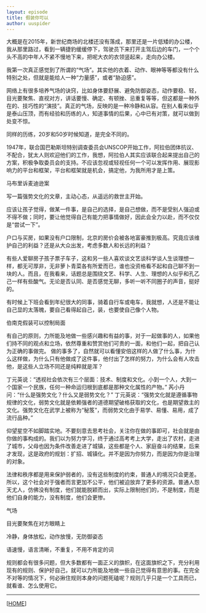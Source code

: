 ```yaml
---
layout: episode
title: 假装你可以
author: uuspider
---
```

大概是在2015年，新世纪商场的北楼还没有落成，那里还是一片低矮的办公楼，我从那里路过，看到一辆捷豹缓缓停下，驾驶员下来打开主驾后边的车门，一个个头不高的中年人不紧不慢地下来，把呢大衣的衣领竖起来，走向办公楼。

我第一次真正感觉到了所谓的“气场”。其实他的衣着、动作、眼神等等都没有什么特别之处，但就是能给人一种“力量感”，或者“胁迫感”。

网络上有很多培养气场的诀窍，比如身体要舒展、避免防御姿态，动作要稳、轻，目光要聚焦、直视对方，讲话要慢、确定、有顿挫、忌重复等等，但这都是一种外在的、技巧性的“演技”。真正的气场，反映的是一种冷静和从容。在别人看来似乎是泰山压顶，而有经验和历练的人，知道事情的后果，心中已有对策，就可以做到处变不惊。

同样的历练，20岁和50岁时候知道，是完全不同的。

1947年，联合国巴勒斯坦特别调查委员会UNSCOP开始工作，阿拉伯团体抗议、不配合，犹太人则欢迎他们的工作，我想，阿拉伯人其实应该联合起来提出自己的方案，积极争取委员会的支持。不应该忽视或轻视任何一个可以发挥作用、展现影响力的平台和框架，平台和框架就是机会，搞定他，为我所用才是上策。

马布里诉麦迪逊案

写一篇强势文化的文章，主动心态，从遥远的救世主开始。

应该让孩子觉得，做某一件事，是自己的选择，是自己想做，而不是受别人强迫或不得不做；同时，要让他觉得自己有能力把事情做好，因此会全力以赴，而不仅仅是“尝试一下”。

户口与买房，如果没有户口限制，北京的房价会被各地富豪推到极高。究竟应该维护自己的利益？还是从大众出发，考虑多数人和长远的利益？

有些人爱聊房子孩子票子车子，这和另一些人喜欢谈文艺谈科学谈人生谈理想一样，都无可厚非，无非萝卜青菜各有所爱而已，谁也没资格看不起和自己聊不到一块的人。而且，在我看来，话题总是围绕文艺、科学、人生、理想的人似乎和孔乙己一样有些酸气。无论是否认同、是否感觉无聊，多听一听不同圈子的声音，挺好的。

有时候上下班会看到年纪很大的同事，骑着自行车或电车，我就想，人还是不能让自己显的太落魄，要自己看得起自己，装，也要使自己像个人物。

伯南克假装可以控制局面

有自己的原则，力所能及地做一些感兴趣和有益的事，对于一起做事的人，如果他们持不同的观点和立场，依然尊重和赞赏他们可贵的一面，和他们一起，把自己认为正确的事做完。
做的事多了，自然就可以看懂安倍这样的人做了什么事，为什么这样做，为什么只有他做成了这件事，他付出了怎样的努力，为什么会有人攻击他，是这些人立场不同还是纯粹就是浑？

丁元英说：“透视社会依次有三个层面：技术、制度和文化。小到一个人，大到一个国家一个民族，任何一种命运归根到底都是那种文化属性的产物。”
芮小丹问：“什么是强势文化？什么又是弱势文化？”
丁元英说：“强势文化就是遵循事物规律的文化，弱势文化就是依赖强者的道德期望破格获取的文化，也是期望救主的文化。强势文化在武学上被称为“秘笈”，而弱势文化由于易学、易懂、易用，成了流行品种。”



仰望星空不如脚踏实地。不要刻意去思考社会，关注你在做的事即可，社会就是由你做的事构成的。我们以为努力学习，终于通过高考考上大学，走出了农村，走进了城市，父母也因为条件改善走进了城镇，这些都是个人、家庭奋斗的结果，后来才发现，这是政府的规划：扩招、城镇化。并不是因为你努力，而是因为你是治理的对象。


法律和秩序都是用来保护弱者的，没有这些制度的约束，普通人的境况只会更差。所以，这个社会对于强者而言更加不公平，他们被迫放弃了更多的资源。普通人怨天尤人，仿佛没有制度，他们就能脱颖而出，实际上限制他们的，不是制度，而是他们自身的能力，没有制度，他们会更惨。

气场

目光要聚焦在对方眼睛上

冷静，身体放松，动作放慢，无防御姿态

语速慢，语言清晰，不重复，不用不肯定的词


规则都会有很多问题，但大多数都有一面正义的旗帜，在这面旗帜之下，充分利用现有的规则、保护好自己，就可以力所能及地做一些自己觉得有意思的事。在完全不对等的情况下，何必揪住规则本身的问题死磕呢？规则几乎只是一个工具而已，就看谁、怎么使用它。



***

[[HOME][episode]]

[episode]:http://about.uuspider.com/2019/06/02/episodeindex.html

